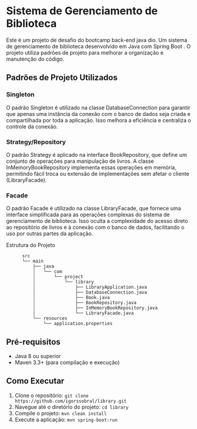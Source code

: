 # Sistema de Gerenciamento de Biblioteca
Este é um projeto de desafio do bootcamp back-end java dio. Um sistema de gerenciamento de biblioteca desenvolvido em Java com Spring Boot . O projeto utiliza padrões de projeto para melhorar a organização e manutenção do código.

## Padrões de Projeto Utilizados

### Singleton
O padrão Singleton é utilizado na classe DatabaseConnection para garantir que apenas uma instância da conexão com o banco de dados seja criada e compartilhada por toda a aplicação. Isso melhora a eficiência e centraliza o controle da conexão.

### Strategy/Repository
O padrão Strategy é aplicado na interface BookRepository, que define um conjunto de operações para manipulação de livros. A classe InMemoryBookRepository implementa essas operações em memória, permitindo fácil troca ou extensão de implementações sem afetar o cliente (LibraryFacade).

### Facade
O padrão Facade é utilizado na classe LibraryFacade, que fornece uma interface simplificada para as operações complexas do sistema de gerenciamento de biblioteca. Isso oculta a complexidade do acesso direto ao repositório de livros e à conexão com o banco de dados, facilitando o uso por outras partes da aplicação.

Estrutura do Projeto

          src
          └── main
              ├── java
              │   └── com
              │       └── project
              │           └── library
              │               ├── LibraryApplication.java
              │               ├── DatabaseConnection.java
              │               ├── Book.java
              │               ├── BookRepository.java
              │               ├── InMemoryBookRepository.java
              │               └── LibraryFacade.java
              └── resources
                  └── application.properties
            
## Pré-requisitos
- Java 8 ou superior
- Maven 3.3+ (para compilação e execução)
  
## Como Executar
1. Clone o repositório: `git clone https://github.com/igorssobral/library.git`
2. Navegue até o diretório do projeto: `cd library`
3. Compile o projeto: `mvn clean install`
4. Execute a aplicação: `mvn spring-boot:run`
